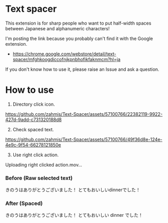 # Text spacer

This extension is for sharp people who want to put half-width spaces between Japanese and alphanumeric characters!

I'm posting the link because you probably can't find it with the Google extension.
- https://chrome.google.com/webstore/detail/text-spacer/mfghkoogdiccofnjkpnbhofikfaknmcm?hl=ja

If you don't know how to use it, please raise an Issue and ask a question.

# How to use
1. Directory click icon.

https://github.com/zahmis/Text-Spacer/assets/57100766/22382119-9922-427d-9add-c731320188d8

2. Check spaced text.

https://github.com/zahmis/Text-Spacer/assets/57100766/49f36d8e-124e-4e9c-9f54-66278121850e

3. Use right click action.

Uploading right clicked action.mov…

### Before (Raw selected text)
きのうはありがとうございました！
とてもおいしいdinnerでした！

### After (Spaced)
きのうはありがとうございました！
とてもおいしい dinner でした！
